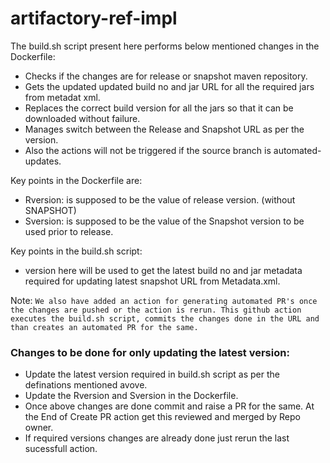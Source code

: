 # artifactory-ref-impl

The build.sh script present here performs below mentioned changes in the Dockerfile:
* Checks if the changes are for release or snapshot maven repository.
* Gets the updated updated build no and jar URL for all the required jars from metadat xml.
* Replaces the correct build version for all the jars so that it can be downloaded without failure.
* Manages switch between the Release and Snapshot URL as per the version.
* Also the actions will not be triggered if the source branch is automated-updates.

Key points in the Dockerfile are:
* Rversion: is supposed to be the value of release version. (without SNAPSHOT)
* Sversion: is supposed to be the value of the Snapshot version to be used prior to release.

Key points in the build.sh script:
* version here will be used to get the latest build no and jar metadata required for updating latest snapshot URL from Metadata.xml.

Note:
	```We also have added an action for generating automated PR's once the changes are pushed or the action is rerun. This github action executes the build.sh script, commits the changes done in the URL and than creates an automated PR for the same.```

### Changes to be done for only updating the latest version:
* Update the latest version required in build.sh script as per the definations mentioned avove.
* Update the Rversion and Sversion in the Dockerfile.
* Once above changes are done commit and raise a PR for the same. At the End of Create PR action get this reviewed and merged by Repo owner.
* If required versions changes are already done just rerun the last sucessfull action.

